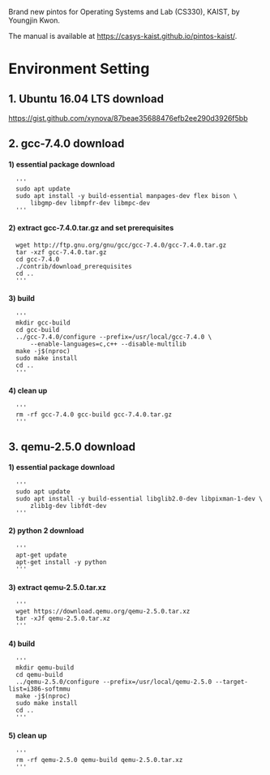 Brand new pintos for Operating Systems and Lab (CS330), KAIST, by Youngjin Kwon.

The manual is available at https://casys-kaist.github.io/pintos-kaist/.

# Environment Setting
## 1. Ubuntu 16.04 LTS download
   https://gist.github.com/xynova/87beae35688476efb2ee290d3926f5bb
   
## 2. gcc-7.4.0 download
####   1) essential package download
      '''
      sudo apt update
      sudo apt install -y build-essential manpages-dev flex bison \
          libgmp-dev libmpfr-dev libmpc-dev
      '''

####   2) extract gcc-7.4.0.tar.gz and set prerequisites
      
      wget http://ftp.gnu.org/gnu/gcc/gcc-7.4.0/gcc-7.4.0.tar.gz
      tar -xzf gcc-7.4.0.tar.gz
      cd gcc-7.4.0
      ./contrib/download_prerequisites
      cd ..
      '''

####   3) build
      '''
      mkdir gcc-build
      cd gcc-build
      ../gcc-7.4.0/configure --prefix=/usr/local/gcc-7.4.0 \
          --enable-languages=c,c++ --disable-multilib
      make -j$(nproc)
      sudo make install
      cd ..
      '''
####   4) clean up
      '''
      rm -rf gcc-7.4.0 gcc-build gcc-7.4.0.tar.gz
      '''

## 3. qemu-2.5.0 download
####   1) essential package download
      '''
      sudo apt update
      sudo apt install -y build-essential libglib2.0-dev libpixman-1-dev \
          zlib1g-dev libfdt-dev
      '''
####   2) python 2 download
      '''
      apt-get update
      apt-get install -y python
      '''
      
####   3) extract qemu-2.5.0.tar.xz
      '''
      wget https://download.qemu.org/qemu-2.5.0.tar.xz
      tar -xJf qemu-2.5.0.tar.xz
      '''
      
####   4) build
      '''
      mkdir qemu-build
      cd qemu-build
      ../qemu-2.5.0/configure --prefix=/usr/local/qemu-2.5.0 --target-list=i386-softmmu
      make -j$(nproc)
      sudo make install
      cd ..
      '''
      
####   5) clean up
      '''
      rm -rf qemu-2.5.0 qemu-build qemu-2.5.0.tar.xz
      '''
      
